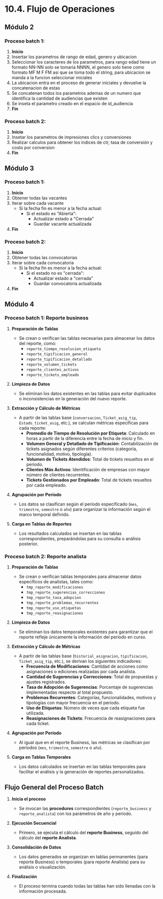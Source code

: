 # 10.4. Flujo de Operaciones
## Módulo 2
### Proceso batch 1:
1. **Inicio**
2. Insertar los parametros de rango de edad, genero y ubicacion
3. Seleccionar los caracteres de los parametros, para rango edad tiene un formato NN-NN solo se tomaria NNNN, el genero solo tiene como formato MF M F FM asi que se toma todo el string, para ubicacion se manda a la funcion seleccionar iniciales
4. La ubicacion entra en el proceso de generar iniciales y devuelve la concatenacion de estas
5. Se concatenan todos los parametros ademas de un numero que identifica la cantidad de audiencias que existen
6. Se inseta el parametro creado en el espacio de id_audiencia
7. **Fin**
### Proceso batch 2:
1. **Inicio**
2. Insetar los parametros de impresiones clics y conversiones
3. Realizar calculos para obtener los indices de ctr, tasa de conversión y costo por conversion
4. **Fin**
## Módulo 3
### Proceso batch 1:
1. **Inicio**
2. Obtener todas las vacantes
3. Iterar sobre cada vacante
   - Si la fecha fin es menor a la fecha actual:
     - Si el estado es "Abierta":
       - Actualizar estado a "Cerrada"
       - Guardar vacante actualizada
4. **Fin**
### Proceso batch 2:
1. **Inicio**
2. Obtener todas las convocatorias
3. Iterar sobre cada convocatoria
   - Si la fecha fin es menor a la fecha actual:
     - Si el estado no es "cerrada":
       - Actualizar estado a "cerrada"
       - Guardar convocatoria actualizada
4. **Fin**

## Módulo 4

### Proceso batch 1: Reporte business

1. **Preparación de Tablas**  
   - Se crean o verifican las tablas necesarias para almacenar los datos del reporte, como:
     - `reporte_tiempo_resolucion_etiqueta`
     - `reporte_tipificacion_general`
     - `reporte_tipificacion_detallado`
     - `reporte_volumen_tickets`
     - `reporte_clientes_activos`
     - `reporte_tickets_empleado`

2. **Limpieza de Datos**  
   - Se eliminan los datos existentes en las tablas para evitar duplicados o inconsistencias en la generación del nuevo reporte.

3. **Extracción y Cálculo de Métricas**  
   - A partir de las tablas base (`conversacion`, `Ticket_asig_tip`, `Estado_ticket_asig`, etc.), se calculan métricas específicas para cada reporte:
     - **Promedio de Tiempo de Resolución por Etiqueta**: Calculado en horas a partir de la diferencia entre la fecha de inicio y fin.
     - **Volumen General y Detallado de Tipificación**: Contabilización de tickets asignados según diferentes criterios (categoría, funcionalidad, motivo, tipología).
     - **Volumen de Tickets Atendidos**: Total de tickets resueltos en el período.
     - **Clientes Más Activos**: Identificación de empresas con mayor número de clientes recurrentes.
     - **Tickets Gestionados por Empleado**: Total de tickets resueltos por cada empleado.

4. **Agrupación por Período**  
   - Los datos se clasifican según el período especificado (`mes`, `trimestre`, `semestre` o `año`) para organizar la información según el marco temporal definido.

5. **Carga en Tablas de Reportes**  
   - Los resultados calculados se insertan en las tablas correspondientes, preparándolas para su consulta o análisis posterior.

### Proceso batch 2: Reporte analista
1. **Preparación de Tablas**  
   - Se crean o verifican tablas temporales para almacenar datos específicos de analistas, tales como:
     - `tmp_reporte_modificaciones`
     - `tmp_reporte_sugerencias_correcciones`
     - `tmp_reporte_tasa_adopcion`
     - `tmp_reporte_problemas_recurrentes`
     - `tmp_reporte_uso_etiquetas`
     - `tmp_reporte_reasignaciones`

2. **Limpieza de Datos**  
   - Se eliminan los datos temporales existentes para garantizar que el reporte refleje únicamente la información del período en curso.

3. **Extracción y Cálculo de Métricas**  
   - A partir de las tablas base (`historial_asignacion`, `tipificacion`, `Ticket_asig_tip`, etc.), se derivan los siguientes indicadores:
     - **Frecuencia de Modificaciones**: Cantidad de acciones como asignaciones o ediciones realizadas por cada analista.
     - **Cantidad de Sugerencias y Correcciones**: Total de propuestas y ajustes registrados.
     - **Tasa de Adopción de Sugerencias**: Porcentaje de sugerencias implementadas respecto al total propuesto.
     - **Problemas Recurrentes**: Categorías, funcionalidades, motivos y tipologías con mayor frecuencia en el período.
     - **Uso de Etiquetas**: Número de veces que cada etiqueta fue utilizada.
     - **Reasignaciones de Tickets**: Frecuencia de reasignaciones para cada ticket.

4. **Agrupación por Período**  
   - Al igual que en el reporte Business, las métricas se clasifican por períodos (`mes`, `trimestre`, `semestre` o `año`).

5. **Carga en Tablas Temporales**  
   - Los datos calculados se insertan en las tablas temporales para facilitar el análisis y la generación de reportes personalizados.
     
## **Flujo General del Proceso Batch**

1. **Inicia el proceso**  
   - Se invocan las **procedures** correspondientes (`reporte_business` y `reporte_analista`) con los parámetros de año y período.

2. **Ejecución Secuencial**  
   - Primero, se ejecuta el cálculo del **reporte Business**, seguido del cálculo del **reporte Analista**.

3. **Consolidación de Datos**  
   - Los datos generados se organizan en tablas permanentes (para reporte Business) o temporales (para reporte Analista) para su análisis o visualización.

4. **Finalización**  
   - El proceso termina cuando todas las tablas han sido llenadas con la información procesada.
